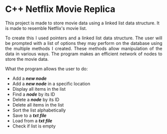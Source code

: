 # C++ Netflix Movie Replica
This project is made to store movie data using a linked list data structure. It is made to resemble Netflix's movie list.
<p align="justify">
To create this I used pointers and a linked list data structure. The user will be prompted with a list of options they may perform on the database using
the multiple methods I created. These methods allow manipulation of the data in various ways. The program makes an efficient network of nodes to store the movie data.
</p>

What the program allows the user to do:
 - Add a **_new node_**
 - Add a **_new node_** in a specific location
 - Display all items in the list
 - Find a **_node_** by its ID
 - Delete a **_node_** by its ID
 - Delete all items in the list
 - Sort the list alphabetically
 - Save to a **_txt file_**
 - Load from a **_txt file_**
 - Check if list is empty
